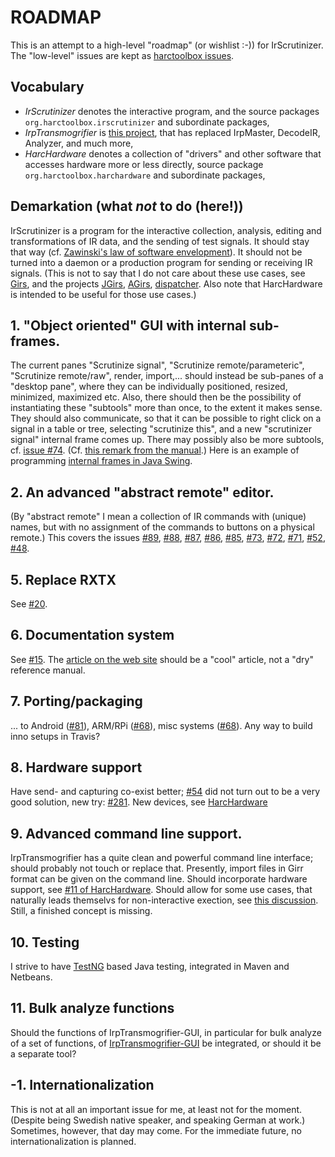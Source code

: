 # ROADMAP

This is an attempt to a high-level "roadmap" (or wishlist :-)) for IrScrutinizer.
The "low-level" issues are kept as [harctoolbox issues](https://github.com/bengtmartensson/IrScrutinizer/issues).

## Vocabulary
* _IrScrutinizer_ denotes the interactive program, and the source packages `org.harctoolbox.irscrutinizer` and subordinate packages,
* _IrpTransmogrifier_ is [this project](https://github.com/bengtmartensson/IrpTransmogrifier), that has replaced IrpMaster, DecodeIR, Analyzer, and much more,
* _HarcHardware_ denotes a collection of "drivers" and other software that accesses hardware more or less directly,
  source package `org.harctoolbox.harchardware` and subordinate packages,


## Demarkation (what _not_ to do (here!))
IrScrutinizer is a program for the interactive collection, analysis, editing and transformations of IR data,
and the sending of test signals. It should stay that way (cf. [Zawinski's law of software envelopment](https://en.wikipedia.org/wiki/Jamie_Zawinski#Zawinski.27s_law_of_software_envelopment)).
It should not be turned into a daemon or a production program for sending or receiving IR signals.
(This is not to say that I do not care about these use cases, see [Girs](http://www.harctoolbox.org/Girs.html),
and the projects [JGirs](https://github.com/bengtmartensson/JGirs), [AGirs](https://github.com/bengtmartensson/AGirs),
[dispatcher](https://github.com/bengtmartensson/dispatcher). Also note that
HarcHardware is intended to be useful for those use cases.)

## 1. "Object oriented" GUI with internal sub-frames.
The current panes "Scrutinize signal", "Scrutinize remote/parameteric", "Scrutinize remote/raw", render, import,...
should instead be sub-panes of a "desktop pane", where they can be individually positioned, resized, minimized, maximized etc.
Also, there should then be the possibility of instantiating these "subtools" more than once, to the extent it makes sense.
They should also communicate, so that it can be possible  to right click on a signal in a table or tree,
selecting "scrutinize this", and a new "scrutinizer signal" internal frame comes up.
There may possibly also be more subtools, cf. [issue #74](https://github.com/bengtmartensson/IrScrutinizer/issues/74).
(Cf. [this remark from the manual](http://www.harctoolbox.org/IrScrutinizer.html#The+pane+interface+sucks.).)
Here is an example of programming [internal frames in Java Swing](https://docs.oracle.com/javase/tutorial/uiswing/components/internalframe.html).

## 2. An advanced "abstract remote" editor.
(By "abstract remote" I mean a collection of IR commands with (unique) names, but with no assignment of the commands to
buttons on a physical remote.) This covers the issues
[#89](https://github.com/bengtmartensson/IrScrutinizer/issues/89),
[#88](https://github.com/bengtmartensson/IrScrutinizer/issues/88),
[#87](https://github.com/bengtmartensson/IrScrutinizer/issues/87),
[#86](https://github.com/bengtmartensson/IrScrutinizer/issues/86),
[#85](https://github.com/bengtmartensson/IrScrutinizer/issues/85),
[#73](https://github.com/bengtmartensson/IrScrutinizer/issues/73),
[#72](https://github.com/bengtmartensson/IrScrutinizer/issues/72),
[#71](https://github.com/bengtmartensson/IrScrutinizer/issues/71),
[#52](https://github.com/bengtmartensson/IrScrutinizer/issues/52),
[#48](https://github.com/bengtmartensson/IrScrutinizer/issues/48).

## 5. Replace RXTX
See [#20](https://github.com/bengtmartensson/IrScrutinizer/issues/20).

## 6. Documentation system
See [#15](https://github.com/bengtmartensson/IrScrutinizer/issues/15). The
[article on the web site](http://harctoolbox.org/IrScrutinizer.html) should be a "cool" article,
not a "dry" reference manual.

## 7. Porting/packaging
... to Android ([#81](https://github.com/bengtmartensson/IrScrutinizer/issues/81)),
ARM/RPi ([#68](https://github.com/bengtmartensson/IrScrutinizer/issues/68)),
misc systems ([#68](https://github.com/bengtmartensson/IrScrutinizer/issues/68)).
Any way to build inno setups in Travis?

## 8. Hardware support
Have send- and capturing co-exist better;
[#54](https://github.com/bengtmartensson/IrScrutinizer/issues/54)
did not turn out to be a very good solution, new try: [#281](https://github.com/bengtmartensson/IrScrutinizer/issues/281).
New devices, see [HarcHardware](https://github.com/bengtmartensson/HarcHardwareBundle/issues?q=is%3Aopen+is%3Aissue+label%3A%22new+hardware+support%22)

## 9. Advanced command line support.
IrpTransmogrifier has a quite clean and powerful command line interface; should probably not touch or replace that.
Presently, import files in Girr format can be given on the command line.
Should incorporate hardware support, see [#11 of HarcHardware](https://github.com/bengtmartensson/HarcHardwareBundle/issues/11).
Should allow for some use cases, that naturally leads themselvs for non-interactive
exection, see [this discussion](https://github.com/bengtmartensson/IrScrutinizer/issues/26#issuecomment-431651739).
Still, a finished concept is missing.

## 10. Testing
I strive to have [TestNG](http://testng.org) based Java testing, integrated in Maven and Netbeans.

## 11. Bulk analyze functions
Should the functions of IrpTransmogrifier-GUI, in particular for bulk analyze of a set of functions, of
[IrpTransmogrifier-GUI](https://github.com/bengtmartensson/IrpTransmogrifier-GUI)
be integrated, or should it be a separate tool?

## -1. Internationalization
This is not at all an important issue for me, at least not for the moment.
(Despite being Swedish native speaker, and speaking German at work.) Sometimes, however,
that day may come. For the immediate future, no internationalization is planned.